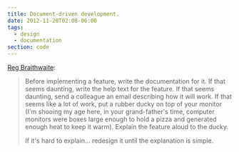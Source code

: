```yaml
---
title: Document-driven development.
date: 2012-11-20T02:08-06:00
tags:
  - design
  - documentation
section: code
---
```


[Reg Braithwaite](https://raganwald.com/):

> Before implementing a feature, write the documentation for it. If that seems daunting, write the help text for the feature. If that seems daunting, send a colleague an email describing how it will work. If that seems like a lot of work, put a rubber ducky on top of your monitor (I'm shooing my age here, in your grand-father's time, computer monitors were boxes large enough to hold a pizza and generated enough heat to keep it warm). Explain the feature aloud to the ducky.
>
> If it's hard to explain... redesign it until the explanation is simple.
